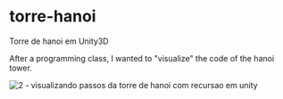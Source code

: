 # torre-hanoi
Torre de hanoi em Unity3D

After a programming class, I wanted to "visualize" the code of the hanoi tower.

![2 - visualizando passos da torre de hanoi com recursao em unity](https://user-images.githubusercontent.com/32196532/30749652-70e01144-9f8a-11e7-878e-d514378ef6ee.gif)
